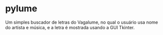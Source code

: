 # pylume

Um simples buscador de letras do Vagalume, no qual o usuário usa nome do artista e música, e a letra é mostrada usando a GUI Tkinter.

